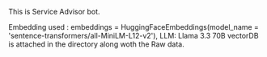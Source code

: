 This is Service Advisor bot. 

Embedding used : embeddings = HuggingFaceEmbeddings(model_name = 'sentence-transformers/all-MiniLM-L12-v2'), LLM: Llama 3.3 70B
vectorDB is attached in the directory along woth the Raw data.
